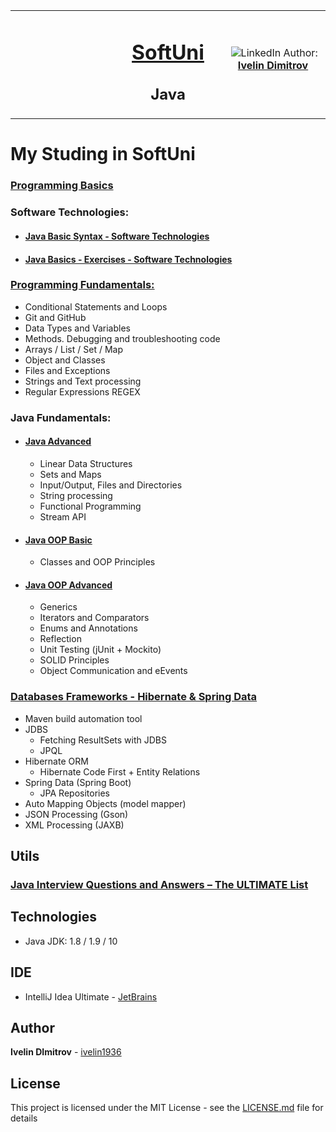 <table border="0" width="100%" cellspacing="1" cellpadding="3" align="center">
<tbody>
<tr>
<td align="center" width="33%"><img style="text-align: ce;" src="http://conf.softuni.bg/wp-content/uploads/2015/01/SoftUni-Logo-Flat_square-blue-300x235.png" alt="" /></td>
<td align="center" width="33%">
<h1><a href="https://softuni.bg/">SoftUni</a></h1>
<h2>Java</h2>
</td>
<td align="center" width="33%"><img src="https://avatars1.githubusercontent.com/u/4662382?s=400&u=17bf06835f75e1935dabe4bb1b1c7ae7ab589da6&v=4" alt="" />
<img src="https://www.linkedin.com/favicon.ico" alt="LinkedIn" />
Author: 
<strong>
<a title="LinkedIn Ivelin DImitrov" href="https://www.linkedin.com/in/ivelin-dimitrov-42b13a151/" target="_blank">
Ivelin Dimitrov
</a>
</strong></p>
</td>
</tr>
</tbody>
</table>

# My Studing in SoftUni

### [Programming Basics](https://github.com/ivelin1936/Java/tree/master/Programing%20Basic)

### Software Technologies:
* #### [Java Basic Syntax - Software Technologies](https://github.com/ivelin1936/Java/tree/master/Software%20Technologies/Java%20Basic%20Syntax%20-%20Software%20Technologies/src/com/company)
* #### [Java Basics - Exercises - Software Technologies](https://github.com/ivelin1936/Java/tree/master/Software%20Technologies/Java%20Basics%20-%20Exercises%20-%20Software%20Technologies/src/com/company)

### [Programming Fundamentals:](https://github.com/ivelin1936/Java/tree/master/Programming%20Fundamentals)
  - Conditional Statements and Loops
  - Git and GitHub
  - Data Types and Variables
  - Methods. Debugging and troubleshooting code
  - Arrays / List / Set / Map
  - Object and Classes
  - Files and Exceptions
  - Strings and Text processing
  - Regular Expressions REGEX
  
### Java Fundamentals:
* #### [Java Advanced](https://github.com/ivelin1936/Java/tree/master/Java%20Fundamentals/Java%20Advanced)
  - Linear Data Structures
  - Sets and Maps
  - Input/Output, Files and Directories
  - String processing
  - Functional Programming
  - Stream API
* #### [Java OOP Basic](https://github.com/ivelin1936/Java/tree/master/Java%20Fundamentals/Java%20OOP%20Basic)
  - Classes and OOP Principles
* #### [Java OOP Advanced](https://github.com/ivelin1936/Java/tree/master/Java%20Fundamentals/Java%20OOP%20Advanced)
  - Generics
  - Iterators and Comparators
  - Enums and Annotations
  - Reflection
  - Unit Testing (jUnit + Mockito)
  - SOLID Principles
  - Object Communication and eEvents

### [Databases Frameworks - Hibernate & Spring Data](https://github.com/ivelin1936/Java/tree/master/Databases%20Frameworks%20-%20Hibernate%20%26%20Spring%20Data%20-%20%D0%BC%D0%B0%D1%80%D1%82%202018)
  - Maven build automation tool
  - JDBS
    - Fetching ResultSets with JDBS
    - JPQL
  - Hibernate ORM
    - Hibernate Code First + Entity Relations
  - Spring Data (Spring Boot)
    - JPA Repositories
  - Auto Mapping Objects (model mapper)
  - JSON Processing (Gson)
  - XML Processing (JAXB)

## Utils

### [Java Interview Questions and Answers – The ULTIMATE List](https://github.com/ivelin1936/Java/blob/master/JavaUltimateList.md)

## Technologies

* Java JDK: 1.8 / 1.9 / 10 

## IDE 

* IntelliJ Idea Ultimate - [JetBrains](https://www.jetbrains.com/idea/)

## Author

**Ivelin DImitrov** - [ivelin1936](https://github.com/ivelin1936)

## License

This project is licensed under the MIT License - see the [LICENSE.md](LICENSE.md) file for details
